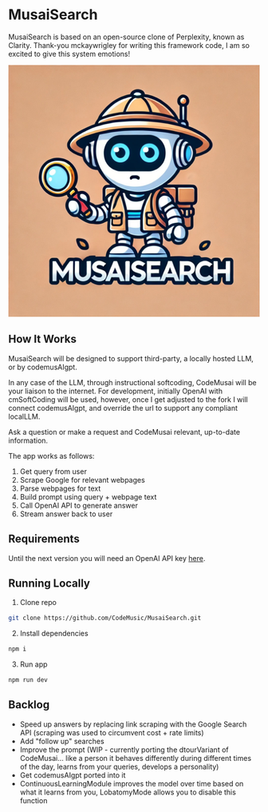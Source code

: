 # MusaiSearch

MusaiSearch is based on an open-source clone of Perplexity, known as Clarity.
Thank-you mckaywrigley for writing this framework code, I am so excited to give this system emotions!

<img src="https://github.com/CodeMusic/MusaiSearch/blob/main/MusaiSearch.jpg?raw=true" alt="MusaiSearch">

## How It Works

MusaiSearch will be designed to support third-party, a locally hosted LLM, or by codemusAIgpt.

In any case of the LLM, through instructional softcoding, CodeMusai will be your liaison to the internet.
For development, initially OpenAI with cmSoftCoding will be used, however, once I get adjusted to the fork I will connect codemusAIgpt, and override the url to support any compliant localLLM.


Ask a question or make a request and CodeMusai relevant, up-to-date information.

The app works as follows:

1. Get query from user
2. Scrape Google for relevant webpages
3. Parse webpages for text
4. Build prompt using query + webpage text
5. Call OpenAI API to generate answer
6. Stream answer back to user

## Requirements

Until the next version you will need an OpenAI API key [here](https://openai.com/api/).

## Running Locally

1. Clone repo

```bash
git clone https://github.com/CodeMusic/MusaiSearch.git
```

2. Install dependencies

```bash
npm i
```

3. Run app

```bash
npm run dev
```

## Backlog
- Speed up answers by replacing link scraping with the Google Search API (scraping was used to circumvent cost + rate limits)
- Add "follow up" searches
- Improve the prompt (WIP - currently porting the dtourVariant of CodeMusai... like a person it behaves differently during different times of the day, learns from your queries, develops a personality)
- Get codemusAIgpt ported into it
- ContinuousLearningModule improves the model over time based on what it learns from you, LobatomyMode allows you to disable this function

